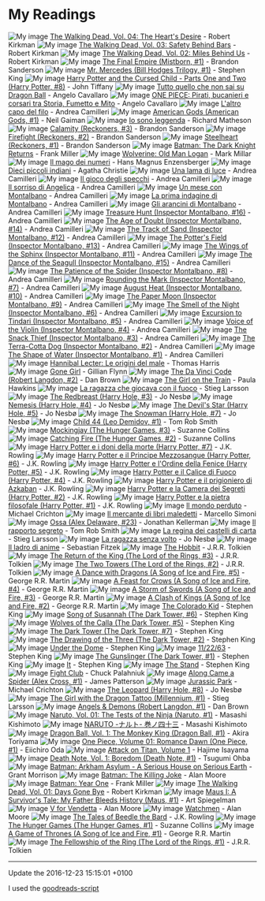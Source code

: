 # My Readings
![My image](http://images.gr-assets.com/books/1460242153m/138397.jpg)	[The Walking Dead, Vol. 04: The Heart's Desire](http://www.goodreads.com/book/show/138397.The_Walking_Dead_Vol_04) - Robert Kirkman
![My image](http://images.gr-assets.com/books/1345769167m/30069.jpg)	[The Walking Dead, Vol. 03: Safety Behind Bars](http://www.goodreads.com/book/show/30069.The_Walking_Dead_Vol_03) - Robert Kirkman
![My image](http://images.gr-assets.com/books/1298563748m/138396.jpg)	[The Walking Dead, Vol. 02: Miles Behind Us](http://www.goodreads.com/book/show/138396.The_Walking_Dead_Vol_02) - Robert Kirkman
![My image](http://images.gr-assets.com/books/1480717416m/68428.jpg)	[The Final Empire (Mistborn, #1)](http://www.goodreads.com/book/show/68428.The_Final_Empire) - Brandon Sanderson
![My image](http://images.gr-assets.com/books/1468705326m/18775247.jpg)	[Mr. Mercedes (Bill Hodges Trilogy, #1)](http://www.goodreads.com/book/show/18775247-mr-mercedes) - Stephen King
![My image](http://images.gr-assets.com/books/1470082995m/29056083.jpg)	[Harry Potter and the Cursed Child - Parts One and Two (Harry Potter, #8)](http://www.goodreads.com/book/show/29056083-harry-potter-and-the-cursed-child---parts-one-and-two) - John Tiffany
![My image](http://s.gr-assets.com/assets/nophoto/book/111x148-bcc042a9c91a29c1d680899eff700a03.png)	[Tutto quello che non sai su Dragon Ball](http://www.goodreads.com/book/show/25965998-tutto-quello-che-non-sai-su-dragon-ball) - Angelo Cavallaro
![My image](http://s.gr-assets.com/assets/nophoto/book/111x148-bcc042a9c91a29c1d680899eff700a03.png)	[ONE PIECE: Pirati, bucanieri e corsari tra Storia, Fumetto e Mito](http://www.goodreads.com/book/show/20636656-one-piece) - Angelo Cavallaro
![My image](http://s.gr-assets.com/assets/nophoto/book/111x148-bcc042a9c91a29c1d680899eff700a03.png)	[L'altro capo del filo](http://www.goodreads.com/book/show/30231883-l-altro-capo-del-filo) - Andrea Camilleri
![My image](http://images.gr-assets.com/books/1258417001m/4407.jpg)	[American Gods (American Gods, #1)](http://www.goodreads.com/book/show/4407.American_Gods) - Neil Gaiman
![My image](http://images.gr-assets.com/books/1445011909m/9756205.jpg)	[Io sono leggenda](http://www.goodreads.com/book/show/9756205-io-sono-leggenda) - Richard Matheson
![My image](http://images.gr-assets.com/books/1437098338m/15704486.jpg)	[Calamity (Reckoners, #3)](http://www.goodreads.com/book/show/15704486-calamity) - Brandon Sanderson
![My image](http://images.gr-assets.com/books/1413220816m/15704459.jpg)	[Firefight (Reckoners, #2)](http://www.goodreads.com/book/show/15704459-firefight) - Brandon Sanderson
![My image](http://images.gr-assets.com/books/1357576738m/17182126.jpg)	[Steelheart (Reckoners, #1)](http://www.goodreads.com/book/show/17182126-steelheart) - Brandon Sanderson
![My image](http://images.gr-assets.com/books/1327892039m/59960.jpg)	[Batman: The Dark Knight Returns](http://www.goodreads.com/book/show/59960.Batman) - Frank Miller
![My image](http://s.gr-assets.com/assets/nophoto/book/111x148-bcc042a9c91a29c1d680899eff700a03.png)	[Wolverine: Old Man Logan](http://www.goodreads.com/book/show/6238080-wolverine) - Mark Millar
![My image](http://images.gr-assets.com/books/1391982900m/7227767.jpg)	[Il mago dei numeri](http://www.goodreads.com/book/show/7227767-il-mago-dei-numeri) - Hans Magnus Enzensberger
![My image](http://images.gr-assets.com/books/1425222404m/25047577.jpg)	[Dieci piccoli indiani](http://www.goodreads.com/book/show/25047577-dieci-piccoli-indiani) - Agatha Christie
![My image](http://images.gr-assets.com/books/1338590267m/14749757.jpg)	[Una lama di luce](http://www.goodreads.com/book/show/14749757-una-lama-di-luce) - Andrea Camilleri
![My image](http://images.gr-assets.com/books/1328477585m/11730798.jpg)	[Il gioco degli specchi](http://www.goodreads.com/book/show/11730798-il-gioco-degli-specchi) - Andrea Camilleri
![My image](http://images.gr-assets.com/books/1328476628m/9678861.jpg)	[Il sorriso di Angelica](http://www.goodreads.com/book/show/9678861-il-sorriso-di-angelica) - Andrea Camilleri
![My image](http://images.gr-assets.com/books/1343076294m/2883135.jpg)	[Un mese con Montalbano](http://www.goodreads.com/book/show/2883135-un-mese-con-montalbano) - Andrea Camilleri
![My image](http://images.gr-assets.com/books/1332304764m/2789409.jpg)	[La prima indagine di Montalbano](http://www.goodreads.com/book/show/2789409-la-prima-indagine-di-montalbano) - Andrea Camilleri
![My image](http://images.gr-assets.com/books/1291041787m/69344.jpg)	[Gli arancini di Montalbano](http://www.goodreads.com/book/show/69344.Gli_arancini_di_Montalbano) - Andrea Camilleri
![My image](http://s.gr-assets.com/assets/nophoto/book/111x148-bcc042a9c91a29c1d680899eff700a03.png)	[Treasure Hunt (Inspector Montalbano, #16)](http://www.goodreads.com/book/show/17707503-treasure-hunt) - Andrea Camilleri
![My image](http://images.gr-assets.com/books/1339554625m/13065250.jpg)	[The Age of Doubt (Inspector Montalbano, #14)](http://www.goodreads.com/book/show/13065250-the-age-of-doubt) - Andrea Camilleri
![My image](http://s.gr-assets.com/assets/nophoto/book/111x148-bcc042a9c91a29c1d680899eff700a03.png)	[The Track of Sand (Inspector Montalbano, #12)](http://www.goodreads.com/book/show/7871833-the-track-of-sand) - Andrea Camilleri
![My image](http://s.gr-assets.com/assets/nophoto/book/111x148-bcc042a9c91a29c1d680899eff700a03.png)	[The Potter's Field (Inspector Montalbano, #13)](http://www.goodreads.com/book/show/11065263-the-potter-s-field) - Andrea Camilleri
![My image](http://s.gr-assets.com/assets/nophoto/book/111x148-bcc042a9c91a29c1d680899eff700a03.png)	[The Wings of the Sphinx (Inspector Montalbano, #11)](http://www.goodreads.com/book/show/6993705-the-wings-of-the-sphinx) - Andrea Camilleri
![My image](http://images.gr-assets.com/books/1344712180m/15808360.jpg)	[The Dance of the Seagull (Inspector Montalbano, #15)](http://www.goodreads.com/book/show/15808360-the-dance-of-the-seagull) - Andrea Camilleri
![My image](http://s.gr-assets.com/assets/nophoto/book/111x148-bcc042a9c91a29c1d680899eff700a03.png)	[The Patience of the Spider (Inspector Montalbano, #8)](http://www.goodreads.com/book/show/163165.The_Patience_of_the_Spider) - Andrea Camilleri
![My image](http://s.gr-assets.com/assets/nophoto/book/111x148-bcc042a9c91a29c1d680899eff700a03.png)	[Rounding the Mark (Inspector Montalbano, #7)](http://www.goodreads.com/book/show/30966.Rounding_the_Mark) - Andrea Camilleri
![My image](http://s.gr-assets.com/assets/nophoto/book/111x148-bcc042a9c91a29c1d680899eff700a03.png)	[August Heat (Inspector Montalbano, #10)](http://www.goodreads.com/book/show/3076614-august-heat) - Andrea Camilleri
![My image](http://s.gr-assets.com/assets/nophoto/book/111x148-bcc042a9c91a29c1d680899eff700a03.png)	[The Paper Moon (Inspector Montalbano, #9)](http://www.goodreads.com/book/show/1757251.The_Paper_Moon) - Andrea Camilleri
![My image](http://s.gr-assets.com/assets/nophoto/book/111x148-bcc042a9c91a29c1d680899eff700a03.png)	[The Smell of the Night (Inspector Montalbano, #6)](http://www.goodreads.com/book/show/163175.The_Smell_of_the_Night) - Andrea Camilleri
![My image](http://s.gr-assets.com/assets/nophoto/book/111x148-bcc042a9c91a29c1d680899eff700a03.png)	[Excursion to Tindari (Inspector Montalbano, #5)](http://www.goodreads.com/book/show/30968.Excursion_to_Tindari) - Andrea Camilleri
![My image](http://s.gr-assets.com/assets/nophoto/book/111x148-bcc042a9c91a29c1d680899eff700a03.png)	[Voice of the Violin (Inspector Montalbano, #4)](http://www.goodreads.com/book/show/30969.Voice_of_the_Violin) - Andrea Camilleri
![My image](http://s.gr-assets.com/assets/nophoto/book/111x148-bcc042a9c91a29c1d680899eff700a03.png)	[The Snack Thief (Inspector Montalbano, #3)](http://www.goodreads.com/book/show/69366.The_Snack_Thief) - Andrea Camilleri
![My image](http://s.gr-assets.com/assets/nophoto/book/111x148-bcc042a9c91a29c1d680899eff700a03.png)	[The Terra-Cotta Dog (Inspector Montalbano, #2)](http://www.goodreads.com/book/show/69343.The_Terra_Cotta_Dog) - Andrea Camilleri
![My image](http://s.gr-assets.com/assets/nophoto/book/111x148-bcc042a9c91a29c1d680899eff700a03.png)	[The Shape of Water (Inspector Montalbano, #1)](http://www.goodreads.com/book/show/163166.The_Shape_of_Water) - Andrea Camilleri
![My image](http://s.gr-assets.com/assets/nophoto/book/111x148-bcc042a9c91a29c1d680899eff700a03.png)	[Hannibal Lecter: Le origini del male](http://www.goodreads.com/book/show/10396497-hannibal-lecter) - Thomas Harris
![My image](http://images.gr-assets.com/books/1397056917m/19288043.jpg)	[Gone Girl](http://www.goodreads.com/book/show/19288043-gone-girl) - Gillian Flynn
![My image](http://images.gr-assets.com/books/1303252999m/968.jpg)	[The Da Vinci Code (Robert Langdon, #2)](http://www.goodreads.com/book/show/968.The_Da_Vinci_Code) - Dan Brown
![My image](http://images.gr-assets.com/books/1469460259m/22557272.jpg)	[The Girl on the Train](http://www.goodreads.com/book/show/22557272-the-girl-on-the-train) - Paula Hawkins
![My image](http://images.gr-assets.com/books/1376841063m/6563501.jpg)	[La ragazza che giocava con il fuoco](http://www.goodreads.com/book/show/6563501-la-ragazza-che-giocava-con-il-fuoco) - Stieg Larsson
![My image](http://images.gr-assets.com/books/1320540474m/465226.jpg)	[The Redbreast (Harry Hole, #3)](http://www.goodreads.com/book/show/465226.The_Redbreast) - Jo Nesbø
![My image](http://images.gr-assets.com/books/1327312660m/3522419.jpg)	[Nemesis (Harry Hole, #4)](http://www.goodreads.com/book/show/3522419-nemesis) - Jo Nesbø
![My image](http://images.gr-assets.com/books/1328611163m/498389.jpg)	[The Devil's Star (Harry Hole, #5)](http://www.goodreads.com/book/show/498389.The_Devil_s_Star) - Jo Nesbø
![My image](http://images.gr-assets.com/books/1355881478m/9572203.jpg)	[The Snowman (Harry Hole, #7)](http://www.goodreads.com/book/show/9572203-the-snowman) - Jo Nesbø
![My image](http://images.gr-assets.com/books/1326549060m/2161733.jpg)	[Child 44 (Leo Demidov, #1)](http://www.goodreads.com/book/show/2161733.Child_44) - Tom Rob Smith
![My image](http://images.gr-assets.com/books/1358275419m/7260188.jpg)	[Mockingjay (The Hunger Games, #3)](http://www.goodreads.com/book/show/7260188-mockingjay) - Suzanne Collins
![My image](http://images.gr-assets.com/books/1358273780m/6148028.jpg)	[Catching Fire (The Hunger Games, #2)](http://www.goodreads.com/book/show/6148028-catching-fire) - Suzanne Collins
![My image](http://images.gr-assets.com/books/1390908960m/3304459.jpg)	[Harry Potter e i doni della morte (Harry Potter, #7)](http://www.goodreads.com/book/show/3304459-harry-potter-e-i-doni-della-morte) - J.K. Rowling
![My image](http://images.gr-assets.com/books/1328395908m/3399930.jpg)	[Harry Potter e il Principe Mezzosangue (Harry Potter, #6)](http://www.goodreads.com/book/show/3399930-harry-potter-e-il-principe-mezzosangue) - J.K. Rowling
![My image](http://images.gr-assets.com/books/1328395319m/3399931.jpg)	[Harry Potter e l'Ordine della Fenice (Harry Potter, #5)](http://www.goodreads.com/book/show/3399931-harry-potter-e-l-ordine-della-fenice) - J.K. Rowling
![My image](http://images.gr-assets.com/books/1328393319m/43508.jpg)	[Harry Potter e il Calice di Fuoco (Harry Potter, #4)](http://www.goodreads.com/book/show/43508.Harry_Potter_e_il_Calice_di_Fuoco) - J.K. Rowling
![My image](http://images.gr-assets.com/books/1280688440m/3310255.jpg)	[Harry Potter e il prigioniero di Azkaban](http://www.goodreads.com/book/show/3310255-harry-potter-e-il-prigioniero-di-azkaban) - J.K. Rowling
![My image](http://images.gr-assets.com/books/1328393659m/1410666.jpg)	[Harry Potter e la Camera dei Segreti (Harry Potter, #2)](http://www.goodreads.com/book/show/1410666.Harry_Potter_e_la_Camera_dei_Segreti) - J.K. Rowling
![My image](http://images.gr-assets.com/books/1440166270m/1482132.jpg)	[Harry Potter e la pietra filosofale (Harry Potter, #1)](http://www.goodreads.com/book/show/1482132.Harry_Potter_e_la_pietra_filosofale) - J.K. Rowling
![My image](http://images.gr-assets.com/books/1349820180m/16077681.jpg)	[Il mondo perduto](http://www.goodreads.com/book/show/16077681-il-mondo-perduto) - Michael Crichton
![My image](http://images.gr-assets.com/books/1327354497m/12704136.jpg)	[Il mercante di libri maledetti](http://www.goodreads.com/book/show/12704136-il-mercante-di-libri-maledetti) - Marcello Simoni
![My image](http://images.gr-assets.com/books/1420552019m/24322521.jpg)	[Ossa (Alex Delaware, #23)](http://www.goodreads.com/book/show/24322521-ossa) - Jonathan Kellerman
![My image](http://images.gr-assets.com/books/1414184085m/23444306.jpg)	[Il rapporto segreto](http://www.goodreads.com/book/show/23444306-il-rapporto-segreto) - Tom Rob Smith
![My image](http://images.gr-assets.com/books/1344775735m/6073601.jpg)	[La regina dei castelli di carta](http://www.goodreads.com/book/show/6073601-la-regina-dei-castelli-di-carta) - Stieg Larsson
![My image](http://images.gr-assets.com/books/1356387000m/8314175.jpg)	[La ragazza senza volto](http://www.goodreads.com/book/show/8314175-la-ragazza-senza-volto) - Jo Nesbø
![My image](http://images.gr-assets.com/books/1294233599m/9696010.jpg)	[Il ladro di anime](http://www.goodreads.com/book/show/9696010-il-ladro-di-anime) - Sebastian Fitzek
![My image](http://images.gr-assets.com/books/1372847500m/5907.jpg)	[The Hobbit](http://www.goodreads.com/book/show/5907.The_Hobbit) - J.R.R. Tolkien
![My image](http://images.gr-assets.com/books/1389977161m/18512.jpg)	[The Return of the King (The Lord of the Rings, #3)](http://www.goodreads.com/book/show/18512.The_Return_of_the_King) - J.R.R. Tolkien
![My image](http://images.gr-assets.com/books/1298415523m/15241.jpg)	[The Two Towers (The Lord of the Rings, #2)](http://www.goodreads.com/book/show/15241.The_Two_Towers) - J.R.R. Tolkien
![My image](http://images.gr-assets.com/books/1327885335m/10664113.jpg)	[A Dance with Dragons (A Song of Ice and Fire, #5)](http://www.goodreads.com/book/show/10664113-a-dance-with-dragons) - George R.R. Martin
![My image](http://images.gr-assets.com/books/1429538615m/13497.jpg)	[A Feast for Crows (A Song of Ice and Fire, #4)](http://www.goodreads.com/book/show/13497.A_Feast_for_Crows) - George R.R. Martin
![My image](http://images.gr-assets.com/books/1471637043m/62291.jpg)	[A Storm of Swords (A Song of Ice and Fire, #3)](http://www.goodreads.com/book/show/62291.A_Storm_of_Swords) - George R.R. Martin
![My image](http://images.gr-assets.com/books/1358254974m/10572.jpg)	[A Clash of Kings  (A Song of Ice and Fire, #2)](http://www.goodreads.com/book/show/10572.A_Clash_of_Kings) - George R.R. Martin
![My image](http://images.gr-assets.com/books/1422099676m/10574.jpg)	[The Colorado Kid](http://www.goodreads.com/book/show/10574.The_Colorado_Kid) - Stephen King
![My image](http://images.gr-assets.com/books/1372296326m/5093.jpg)	[Song of Susannah (The Dark Tower, #6)](http://www.goodreads.com/book/show/5093.Song_of_Susannah) - Stephen King
![My image](http://images.gr-assets.com/books/1419360231m/4978.jpg)	[Wolves of the Calla (The Dark Tower, #5)](http://www.goodreads.com/book/show/4978.Wolves_of_the_Calla) - Stephen King
![My image](http://images.gr-assets.com/books/1372296329m/5091.jpg)	[The Dark Tower (The Dark Tower, #7)](http://www.goodreads.com/book/show/5091.The_Dark_Tower) - Stephen King
![My image](http://images.gr-assets.com/books/1370918050m/5094.jpg)	[The Drawing of the Three (The Dark Tower, #2)](http://www.goodreads.com/book/show/5094.The_Drawing_of_the_Three) - Stephen King
![My image](http://images.gr-assets.com/books/1268982908m/6320534.jpg)	[Under the Dome](http://www.goodreads.com/book/show/6320534-under-the-dome) - Stephen King
![My image](http://images.gr-assets.com/books/1327876792m/10644930.jpg)	[11/22/63](http://www.goodreads.com/book/show/10644930-11-22-63) - Stephen King
![My image](http://images.gr-assets.com/books/1375776480m/43615.jpg)	[The Gunslinger (The Dark Tower, #1)](http://www.goodreads.com/book/show/43615.The_Gunslinger) - Stephen King
![My image](http://images.gr-assets.com/books/1334416842m/830502.jpg)	[It](http://www.goodreads.com/book/show/830502.It) - Stephen King
![My image](http://images.gr-assets.com/books/1213131305m/149267.jpg)	[The Stand](http://www.goodreads.com/book/show/149267.The_Stand) - Stephen King
![My image](http://images.gr-assets.com/books/1357128997m/5759.jpg)	[Fight Club](http://www.goodreads.com/book/show/5759.Fight_Club) - Chuck Palahniuk
![My image](http://s.gr-assets.com/assets/nophoto/book/111x148-bcc042a9c91a29c1d680899eff700a03.png)	[Along Came a Spider (Alex Cross, #1)](http://www.goodreads.com/book/show/13145.Along_Came_a_Spider) - James Patterson
![My image](http://images.gr-assets.com/books/1344371661m/6424171.jpg)	[Jurassic Park](http://www.goodreads.com/book/show/6424171-jurassic-park) - Michael Crichton
![My image](http://images.gr-assets.com/books/1413045306m/23355220.jpg)	[The Leopard (Harry Hole, #8)](http://www.goodreads.com/book/show/23355220-the-leopard) - Jo Nesbø
![My image](http://images.gr-assets.com/books/1327868566m/2429135.jpg)	[The Girl with the Dragon Tattoo (Millennium, #1)](http://www.goodreads.com/book/show/2429135.The_Girl_with_the_Dragon_Tattoo) - Stieg Larsson
![My image](http://images.gr-assets.com/books/1303390735m/960.jpg)	[Angels & Demons  (Robert Langdon, #1)](http://www.goodreads.com/book/show/960.Angels_Demons) - Dan Brown
![My image](http://images.gr-assets.com/books/1435524806m/204042.jpg)	[Naruto, Vol. 01: The Tests of the Ninja (Naruto, #1)](http://www.goodreads.com/book/show/204042.Naruto_Vol_01) - Masashi Kishimoto
![My image](http://s.gr-assets.com/assets/nophoto/book/111x148-bcc042a9c91a29c1d680899eff700a03.png)	[NARUTO -ナルト- 巻ノ四十三](http://www.goodreads.com/book/show/4634266-naruto----) - Masashi Kishimoto
![My image](http://images.gr-assets.com/books/1442541694m/969275.jpg)	[Dragon Ball, Vol. 1: The Monkey King (Dragon Ball, #1)](http://www.goodreads.com/book/show/969275.Dragon_Ball_Vol_1) - Akira Toriyama
![My image](http://images.gr-assets.com/books/1318523719m/1237398.jpg)	[One Piece, Volume 01: Romance Dawn (One Piece, #1)](http://www.goodreads.com/book/show/1237398.One_Piece_Volume_01) - Eiichiro Oda
![My image](http://images.gr-assets.com/books/1432712438m/13154150.jpg)	[Attack on Titan, Volume 1](http://www.goodreads.com/book/show/13154150-attack-on-titan-volume-1) - Hajime Isayama
![My image](http://images.gr-assets.com/books/1419952134m/13615.jpg)	[Death Note, Vol. 1: Boredom (Death Note, #1)](http://www.goodreads.com/book/show/13615.Death_Note_Vol_1) - Tsugumi Ohba
![My image](http://s.gr-assets.com/assets/nophoto/book/111x148-bcc042a9c91a29c1d680899eff700a03.png)	[Batman: Arkham Asylum - A Serious House on Serious Earth](http://www.goodreads.com/book/show/22374.Batman) - Grant Morrison
![My image](http://images.gr-assets.com/books/1346331835m/96358.jpg)	[Batman: The Killing Joke](http://www.goodreads.com/book/show/96358.Batman) - Alan Moore
![My image](http://images.gr-assets.com/books/1327940389m/59980.jpg)	[Batman: Year One](http://www.goodreads.com/book/show/59980.Batman) - Frank Miller
![My image](http://images.gr-assets.com/books/1389233242m/138398.jpg)	[The Walking Dead, Vol. 01: Days Gone Bye](http://www.goodreads.com/book/show/138398.The_Walking_Dead_Vol_01) - Robert Kirkman
![My image](http://images.gr-assets.com/books/1327884972m/15196.jpg)	[Maus I: A Survivor's Tale: My Father Bleeds History (Maus, #1)](http://www.goodreads.com/book/show/15196.Maus_I) - Art Spiegelman
![My image](http://images.gr-assets.com/books/1343668985m/5805.jpg)	[V for Vendetta](http://www.goodreads.com/book/show/5805.V_for_Vendetta) - Alan Moore
![My image](http://images.gr-assets.com/books/1442239711m/472331.jpg)	[Watchmen](http://www.goodreads.com/book/show/472331.Watchmen) - Alan Moore
![My image](http://images.gr-assets.com/books/1373467575m/3950967.jpg)	[The Tales of Beedle the Bard](http://www.goodreads.com/book/show/3950967-the-tales-of-beedle-the-bard) - J.K. Rowling
![My image](http://images.gr-assets.com/books/1447303603m/2767052.jpg)	[The Hunger Games (The Hunger Games, #1)](http://www.goodreads.com/book/show/2767052-the-hunger-games) - Suzanne Collins
![My image](http://images.gr-assets.com/books/1436732693m/13496.jpg)	[A Game of Thrones (A Song of Ice and Fire, #1)](http://www.goodreads.com/book/show/13496.A_Game_of_Thrones) - George R.R. Martin
![My image](http://images.gr-assets.com/books/1298411339m/34.jpg)	[The Fellowship of the Ring (The Lord of the Rings, #1)](http://www.goodreads.com/book/show/34.The_Fellowship_of_the_Ring) - J.R.R. Tolkien

___
Update the 2016-12-23 15:15:01 +0100

I used the [goodreads-script](https://github.com/PierluigiGreto/goodreads-script)
